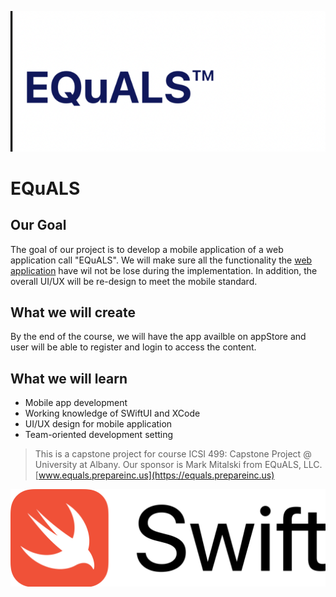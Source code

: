 
![EQuALS Logo](Documentation/equalLOGO.png)

#  EQuALS

## Our Goal

The goal of our project is to develop a mobile application of a web application call "EQuALS". 
We will make sure all the functionality the [web application](https://equals.prepareinc.us) have 
wil not be lose during the implementation. In addition, the overall UI/UX will be re-design to meet the mobile standard. 

## What we will create

By the end of the course, we will have the app availble on appStore and user will be able to register and login to access the content.

## What we will learn

* Mobile app development
* Working knowledge of SWiftUI and XCode 
* UI/UX design for mobile application 
* Team-oriented development setting




>This is a capstone project for course ICSI 499: Capstone Project @ University at Albany. Our sponsor is Mark Mitalski from EQuALS, LLC.  [www.equals.prepareinc.us](https://equals.prepareinc.us)

![End Banner](Documentation/SwiftLogo.png)
